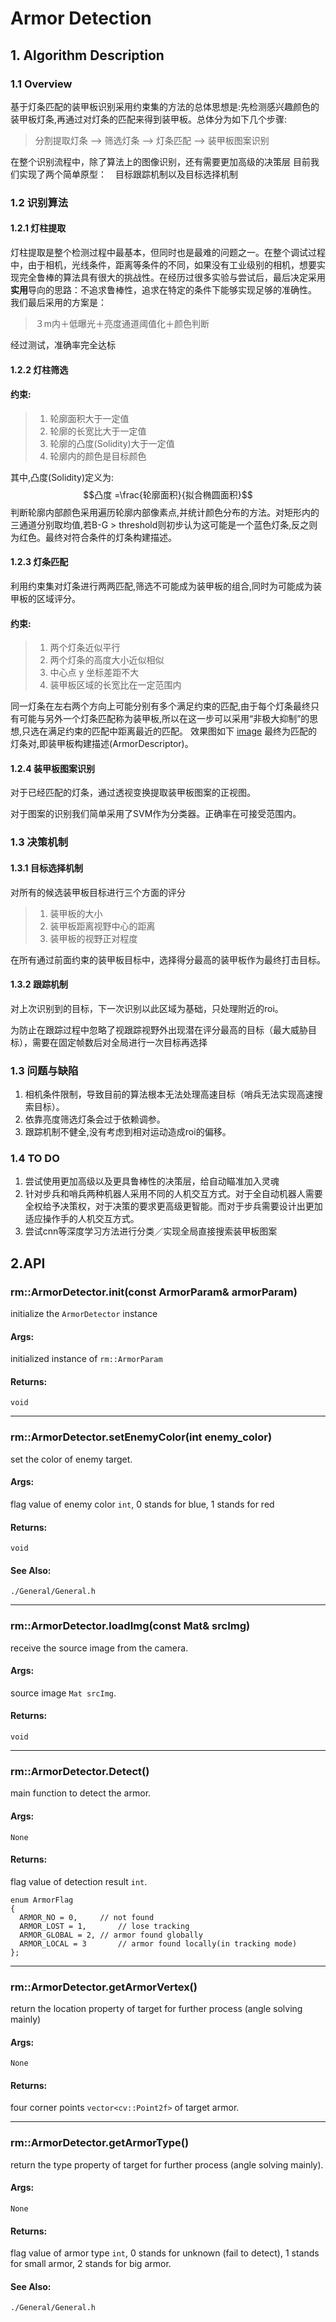 <script> type="text/javascript" src="http://cdn.mathjax.org/mathjax/latest/MathJax.js?config=default"></script>
# Armor Detection
## 1. Algorithm Description
### 1.1 Overview
基于灯条匹配的装甲板识别采用约束集的方法的总体思想是:先检测感兴趣颜色的装甲板灯条,再通过对灯条的匹配来得到装甲板。总体分为如下几个步骤:
>分割提取灯条 —> 筛选灯条 —> 灯条匹配 —> 装甲板图案识别

在整个识别流程中，除了算法上的图像识别，还有需要更加高级的决策层
目前我们实现了两个简单原型：　目标跟踪机制以及目标选择机制

### 1.2 识别算法
#### 1.2.1 灯柱提取
灯柱提取是整个检测过程中最基本，但同时也是最难的问题之一。在整个调试过程中，由于相机，光线条件，距离等条件的不同，如果没有工业级别的相机，想要实现完全鲁棒的算法具有很大的挑战性。在经历过很多实验与尝试后，最后决定采用**实用**导向的思路：不追求鲁棒性，追求在特定的条件下能够实现足够的准确性。
我们最后采用的方案是：
>３m内＋低曝光＋亮度通道阈值化＋颜色判断

经过测试，准确率完全达标
#### 1.2.2 灯柱筛选
#### 约束:
>1. 轮廓面积大于一定值
>2. 轮廓的长宽比大于一定值
>3. 轮廓的凸度(Solidity)大于一定值
>4. 轮廓内的颜色是目标颜色

其中,凸度(Solidity)定义为:
$$凸度 =\frac{轮廓面积}{拟合椭圆面积}$$
判断轮廓内部颜色采用遍历轮廓内部像素点,并统计颜色分布的方法。对矩形内的三通道分别取均值,若B-G > threshold则初步认为这可能是一个蓝色灯条,反之则为红色。最终对符合条件的灯条构建描述。
#### 1.2.3 灯条匹配
利用约束集对灯条进行两两匹配,筛选不可能成为装甲板的组合,同时为可能成为装甲板的区域评分。
#### 约束:
>1. 两个灯条近似平行
>2. 两个灯条的高度大小近似相似
>3. 中心点 y 坐标差距不大
>4. 装甲板区域的长宽比在一定范围内

同一灯条在左右两个方向上可能分别有多个满足约束的匹配,由于每个灯条最终只有可能与另外一个灯条匹配称为装甲板,所以在这一步可以采用“非极大抑制”的思想,只选在满足约束的匹配中距离最近的匹配。
效果图如下
[image](http://github.com/itmyhome2013/readme_add_pic/raw/master/images/nongshalie.jpg)
最终为匹配的灯条对,即装甲板构建描述(ArmorDescriptor)。
#### 1.2.4 装甲板图案识别
对于已经匹配的灯条，通过透视变换提取装甲板图案的正视图。

对于图案的识别我们简单采用了SVM作为分类器。正确率在可接受范围内。
### 1.3 决策机制
#### 1.3.1 目标选择机制
对所有的候选装甲板目标进行三个方面的评分
>1. 装甲板的大小
>2. 装甲板距离视野中心的距离
>3. 装甲板的视野正对程度

在所有通过前面约束的装甲板目标中，选择得分最高的装甲板作为最终打击目标。
#### 1.3.2 跟踪机制
对上次识别到的目标，下一次识别以此区域为基础，只处理附近的roi。

为防止在跟踪过程中忽略了视跟踪视野外出现潜在评分最高的目标（最大威胁目标），需要在固定帧数后对全局进行一次目标再选择

### 1.3 问题与缺陷
1. 相机条件限制，导致目前的算法根本无法处理高速目标（哨兵无法实现高速搜索目标）。
2. 依靠亮度筛选灯条会过于依赖调参。
3. 跟踪机制不健全,没有考虑到相对运动造成roi的偏移。
### 1.4 TO DO
1. 尝试使用更加高级以及更具鲁棒性的决策层，给自动瞄准加入灵魂
2. 针对步兵和哨兵两种机器人采用不同的人机交互方式。对于全自动机器人需要全权给予决策权，对于决策的要求更高级更智能。而对于步兵需要设计出更加适应操作手的人机交互方式。
3. 尝试cnn等深度学习方法进行分类／实现全局直接搜索装甲板图案
## 2.API
### rm::ArmorDetector.init(const ArmorParam& armorParam)
initialize the `ArmorDetector` instance
#### Args:
initialized instance of `rm::ArmorParam`
#### Returns:
`void`

---
### rm::ArmorDetector.setEnemyColor(int enemy_color)
set the color of enemy target.
#### Args:
flag value of enemy color  `int`, 0 stands for blue, 1 stands for red
#### Returns:
`void`
#### See Also:
`./General/General.h`

---
### rm::ArmorDetector.loadImg(const Mat& srcImg)
receive the source image from the camera.
#### Args:
source image `Mat srcImg`.
#### Returns:
`void`

---
### rm::ArmorDetector.Detect()
main function to detect the armor.
#### Args:
`None`
#### Returns:
flag value of detection result `int`.
```
enum ArmorFlag
{
  ARMOR_NO = 0,		// not found
  ARMOR_LOST = 1,		// lose tracking
  ARMOR_GLOBAL = 2,	// armor found globally
  ARMOR_LOCAL = 3		// armor found locally(in tracking mode)
};
```

---
### rm::ArmorDetector.getArmorVertex()
return the location property of target for further process (angle solving mainly)
#### Args:
`None`
#### Returns:
four corner points `vector<cv::Point2f>` of target armor.

---
### rm::ArmorDetector.getArmorType()
return the type property of target for further process (angle solving mainly).
#### Args:
`None`
#### Returns:
flag value of armor type `int`, 0 stands for unknown (fail to detect), 1 stands for small armor, 2 stands for big armor.
#### See Also:
`./General/General.h`
